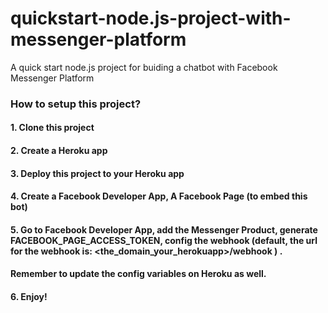 # quickstart-node.js-project-with-messenger-platform
A  quick start node.js project for buiding a chatbot with Facebook Messenger Platform

### How to setup this project?

#### 1. Clone this project
#### 2. Create a Heroku app
#### 3. Deploy this project to your Heroku app
#### 4. Create a Facebook Developer App, A Facebook Page (to embed this bot)
#### 5. Go to Facebook Developer App, add the Messenger Product, generate FACEBOOK_PAGE_ACCESS_TOKEN, config the webhook (default, the url for the webhook is: <the_domain_your_herokuapp>/webhook ) . 
#### Remember to update the config variables on Heroku as well.
#### 6. Enjoy!
